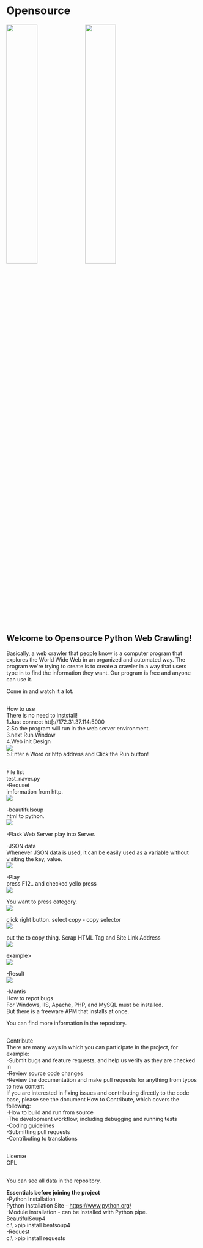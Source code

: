 # Opensource

<img src="https://user-images.githubusercontent.com/31536131/58460209-204cd980-8168-11e9-965d-f102c9e0c18d.jpg" width = "40%"></img>
<img src="https://user-images.githubusercontent.com/31536131/58473060-a83fdd00-8182-11e9-8ffe-84080ee9d7e8.png" width = "40%"></img>
## **Welcome to Opensource Python Web Crawling!** 

Basically, a web crawler that people know is a computer program that explores the World Wide Web in an organized and automated way. The program we're trying to create is to create a crawler in a way that users type in to find the information they want. Our program is free and anyone can use it.

Come in and watch it a lot.

##
How to use <br>
     There is no need to inststall! <br>
     1.Just connect htt[://172.31.37.114:5000 <br>
     2.So the program will run in the web server environment.<br>
     3.next Run Window<br>
     4.Web init Design <br>
     <img src="https://user-images.githubusercontent.com/31536131/59491934-c61b7a80-8ec2-11e9-9cbb-0994f12e1e25.jpg" ></img><br>
     5.Enter a Word or http address and Click the Run button! <br>
##
File list  <br>
test_naver.py<br>
-Requset <br>
imformation from http.<br>
<img src= "https://user-images.githubusercontent.com/31536131/58465453-b7b72a00-8172-11e9-9908-97c40a16cf55.png" > </img>

-beautifulsoup <br>
html to python.<br>
<img src= "https://user-images.githubusercontent.com/31536131/58465707-36ac6280-8173-11e9-99bc-8614fd848ec0.png" ></img>

-Flask
Web Server play into Server.
  
-JSON data<br>
Whenever JSON data is used, it can be easily used as a variable without visiting the key, value.<br>
<img src= "https://user-images.githubusercontent.com/31536131/58467565-eafbb800-8176-11e9-929e-3642f453015b.png" > </img>

-Play <br>
press F12.. and checked yello press <br>
<img src ="https://user-images.githubusercontent.com/31536131/59492314-aa64a400-8ec3-11e9-8aa5-193c6e515a4e.jpg"></img>
<br>

You want to press category.<br>
<img src ="https://user-images.githubusercontent.com/31536131/59492450-f9123e00-8ec3-11e9-81a4-458178ed693e.jpg"></img>
<br>

click right button. select copy - copy selector <br>
<img src ="https://user-images.githubusercontent.com/31536131/59492605-47bfd800-8ec4-11e9-9f50-c86d36de3948.jpg"></img><br>

put the to copy thing. Scrap HTML Tag and Site Link Address<br>
<img src="https://user-images.githubusercontent.com/31536131/59491934-c61b7a80-8ec2-11e9-9cbb-0994f12e1e25.jpg"></img><br>

example> <br>
<img src ="https://user-images.githubusercontent.com/31536131/59492953-0d0a6f80-8ec5-11e9-94ad-256181f08656.png"></img><br>

-Result<br>
<img src= "https://user-images.githubusercontent.com/31536131/59492994-214e6c80-8ec5-11e9-8ea4-b8e89ebdacc1.png" > </img><br>

-Mantis<br>
How to repot bugs<br>
For Windows, IIS, Apache, PHP, and MySQL must be installed.<br>
But there is a freeware APM that installs at once.<br>

You can find more information in the repository.<br>

##
Contribute <br>
There are many ways in which you can participate in the project, for example:<br>
-Submit bugs and feature requests, and help us verify as they are checked in<br>
-Review source code changes<br>
-Review the documentation and make pull requests for anything from typos to new content<br>
If you are interested in fixing issues and contributing directly to the code base, please see the document How to Contribute, which covers the following:<br>
-How to build and run from source<br>
-The development workflow, including debugging and running tests<br>
-Coding guidelines<br>
-Submitting pull requests<br>
-Contributing to translations <br>

##
License <br>
GPL

##
You can see all data in the repository.<br>

**Essentials before joining the project**<br>
    -Python Installation <br>
     Python Installation Site - https://www.python.org/ <br>
    -Module installation - can be installed with Python pipe.<br>
     BeautifulSoup4 <br>
     c:\ >pip install beatsoup4 <br>
    -Request <br>
     c:\ >pip install requests <br>
      
